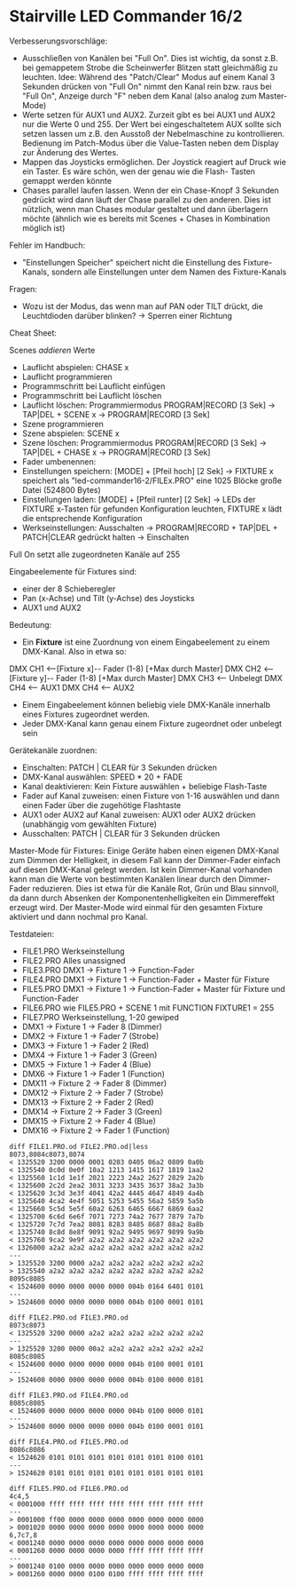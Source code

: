 # Stairville LED Commander 16/2

Verbesserungsvorschläge:
* Ausschließen von Kanälen bei "Full On". Dies ist wichtig, da sonst z.B. bei gemappetem Strobe die Scheinwerfer Blitzen
  statt gleichmäßig zu leuchten.
  Idee: Während des "Patch/Clear" Modus auf einem Kanal 3 Sekunden drücken von "Full On" nimmt den Kanal rein bzw. raus
  bei "Full On", Anzeige durch "F" neben dem Kanal (also analog zum Master-Mode)
* Werte setzen für AUX1 und AUX2. Zurzeit gibt es bei AUX1 und AUX2 nur die Werte 0 und 255. Der Wert bei eingeschaltetem
  AUX sollte sich setzen lassen um z.B. den Ausstoß der Nebelmaschine zu kontrollieren. Bedienung im Patch-Modus über
  die Value-Tasten neben dem Display zur Änderung des Wertes.
* Mappen das Joysticks ermöglichen. Der Joystick reagiert auf Druck wie ein Taster. Es wäre schön, wen der genau wie die Flash-
  Tasten gemappt werden könnte
* Chases parallel laufen lassen. Wenn der ein Chase-Knopf 3 Sekunden gedrückt wird dann läuft der Chase parallel zu
  den anderen. Dies ist nützlich, wenn man Chases modular gestaltet und dann überlagern möchte (ähnlich wie es bereits
  mit Scenes + Chases in Kombination möglich ist)

Fehler im Handbuch:
* "Einstellungen Speicher" speichert nicht die Einstellung des Fixture-Kanals, sondern alle Einstellungen unter dem
  Namen des Fixture-Kanals

Fragen:
* Wozu ist der Modus, das wenn man auf PAN oder TILT drückt, die Leuchtdioden darüber blinken?
  -> Sperren einer Richtung

Cheat Sheet:

Scenes *addieren* Werte

* Lauflicht abspielen: CHASE x
* Lauflicht programmieren
* Programmschritt bei Lauflicht einfügen
* Programmschritt bei Lauflicht löschen
* Lauflicht löschen: Programmiermodus PROGRAM|RECORD [3 Sek] -> TAP|DEL + SCENE x -> PROGRAM|RECORD [3 Sek] 
* Szene programmieren
* Szene abspielen: SCENE x
* Szene löschen: Programmiermodus PROGRAM|RECORD [3 Sek] -> TAP|DEL + CHASE x -> PROGRAM|RECORD [3 Sek] 
* Fader umbenennen:
* Einstellungen speichern: [MODE] + [Pfeil hoch] [2 Sek] -> FIXTURE x speichert als "led-commander16-2/FILEx.PRO"
  eine 1025 Blöcke große Datei (524800 Bytes)
* Einstellungen laden: [MODE] + [Pfeil runter] [2 Sek] -> LEDs der FIXTURE x-Tasten für gefunden Konfiguration leuchten,
  FIXTURE x lädt die entsprechende Konfiguration
* Werkseinstellungen: Ausschalten -> PROGRAM|RECORD + TAP|DEL + PATCH|CLEAR gedrückt halten -> Einschalten

Full On setzt alle zugeordneten Kanäle auf 255

Eingabeelemente für Fixtures sind:
* einer der 8 Schieberegler
* Pan (x-Achse) und Tilt (y-Achse) des Joysticks
* AUX1 und AUX2

Bedeutung:
* Ein **Fixture** ist eine Zuordnung von einem Eingabeelement zu einem DMX-Kanal. Also in etwa so:

DMX CH1 <--[Fixture x]-- Fader (1-8) [+Max durch Master]
DMX CH2 <--[Fixture y]-- Fader (1-8) [+Max durch Master]
DMX CH3 <-- Unbelegt
DMX CH4 <-- AUX1
DMX CH4 <-- AUX2

* Einem Eingabeelement können beliebig viele DMX-Kanäle innerhalb eines Fixtures zugeordnet werden.
* Jeder DMX-Kanal kann genau einem Fixture zugeordnet oder unbelegt sein

Gerätekanäle zuordnen:
* Einschalten: PATCH | CLEAR für 3 Sekunden drücken
* DMX-Kanal auswählen: SPEED * 20 + FADE
* Kanal deaktivieren: Kein Fixture auswählen + beliebige Flash-Taste
* Fader auf Kanal zuweisen: einen Fixture von 1-16 auswählen und dann einen Fader über die zugehötige Flashtaste
* AUX1 oder AUX2 auf Kanal zuweisen: AUX1 oder AUX2 drücken (unabhängig vom gewählten Fixture)
* Ausschalten: PATCH | CLEAR für 3 Sekunden drücken

Master-Mode für Fixtures:
Einige Geräte haben einen eigenen DMX-Kanal zum Dimmen der Helligkeit, in diesem Fall kann der Dimmer-Fader
einfach auf diesen DMX-Kanal gelegt werden. Ist kein Dimmer-Kanal vorhanden kann man die Werte von bestimmten
Kanälen linear durch den Dimmer-Fader reduzieren. Dies ist etwa für die Kanäle Rot, Grün und Blau sinnvoll, da
dann durch Absenken der Komponentenhelligkeiten ein Dimmereffekt erzeugt wird.
Der Master-Mode wird einmal für den gesamten Fixture aktiviert und dann nochmal pro Kanal.

Testdateien:
* FILE1.PRO Werkseinstellung
* FILE2.PRO Alles unassigned
* FILE3.PRO DMX1 -> Fixture 1 -> Function-Fader
* FILE4.PRO DMX1 -> Fixture 1 -> Function-Fader + Master für Fixture
* FILE5.PRO DMX1 -> Fixture 1 -> Function-Fader + Master für Fixture und Function-Fader
* FILE6.PRO wie FILE5.PRO + SCENE 1 mit FUNCTION FIXTURE1 = 255
* FILE7.PRO Werkseinstellung, 1-20 gewiped
 * DMX1 -> Fixture 1 -> Fader 8 (Dimmer)
 * DMX2 -> Fixture 1 -> Fader 7 (Strobe)
 * DMX3 -> Fixture 1 -> Fader 2 (Red)
 * DMX4 -> Fixture 1 -> Fader 3 (Green)
 * DMX5 -> Fixture 1 -> Fader 4 (Blue)
 * DMX6 -> Fixture 1 -> Fader 1 (Function)
 * DMX11 -> Fixture 2 -> Fader 8 (Dimmer)
 * DMX12 -> Fixture 2 -> Fader 7 (Strobe)
 * DMX13 -> Fixture 2 -> Fader 2 (Red)
 * DMX14 -> Fixture 2 -> Fader 3 (Green)
 * DMX15 -> Fixture 2 -> Fader 4 (Blue)
 * DMX16 -> Fixture 2 -> Fader 1 (Function)

```
diff FILE1.PRO.od FILE2.PRO.od|less
8073,8084c8073,8074
< 1325520 3200 0000 0001 0203 0405 06a2 0809 0a0b
< 1325540 0c0d 0e0f 10a2 1213 1415 1617 1819 1aa2
< 1325560 1c1d 1e1f 2021 2223 24a2 2627 2829 2a2b
< 1325600 2c2d 2ea2 3031 3233 3435 3637 38a2 3a3b
< 1325620 3c3d 3e3f 4041 42a2 4445 4647 4849 4a4b
< 1325640 4ca2 4e4f 5051 5253 5455 56a2 5859 5a5b
< 1325660 5c5d 5e5f 60a2 6263 6465 6667 6869 6aa2
< 1325700 6c6d 6e6f 7071 7273 74a2 7677 7879 7a7b
< 1325720 7c7d 7ea2 8081 8283 8485 8687 88a2 8a8b
< 1325740 8c8d 8e8f 9091 92a2 9495 9697 9899 9a9b
< 1325760 9ca2 9e9f a2a2 a2a2 a2a2 a2a2 a2a2 a2a2
< 1326000 a2a2 a2a2 a2a2 a2a2 a2a2 a2a2 a2a2 a2a2
---
> 1325520 3200 0000 a2a2 a2a2 a2a2 a2a2 a2a2 a2a2
> 1325540 a2a2 a2a2 a2a2 a2a2 a2a2 a2a2 a2a2 a2a2
8095c8085
< 1524600 0000 0000 0000 0000 004b 0164 6401 0101
---
> 1524600 0000 0000 0000 0000 004b 0100 0001 0101

diff FILE2.PRO.od FILE3.PRO.od 
8073c8073
< 1325520 3200 0000 a2a2 a2a2 a2a2 a2a2 a2a2 a2a2
---
> 1325520 3200 0000 00a2 a2a2 a2a2 a2a2 a2a2 a2a2
8085c8085
< 1524600 0000 0000 0000 0000 004b 0100 0001 0101
---
> 1524600 0000 0000 0000 0000 004b 0100 0000 0101

diff FILE3.PRO.od FILE4.PRO.od 
8085c8085
< 1524600 0000 0000 0000 0000 004b 0100 0000 0101
---
> 1524600 0000 0000 0000 0000 004b 0100 0001 0101

diff FILE4.PRO.od FILE5.PRO.od 
8086c8086
< 1524620 0101 0101 0101 0101 0101 0101 0100 0101
---
> 1524620 0101 0101 0101 0101 0101 0101 0101 0101

diff FILE5.PRO.od FILE6.PRO.od 
4c4,5
< 0001000 ffff ffff ffff ffff ffff ffff ffff ffff
---
> 0001000 ff00 0000 0000 0000 0000 0000 0000 0000
> 0001020 0000 0000 0000 0000 0000 0000 0000 0000
6,7c7,8
< 0001240 0000 0000 0000 0000 0000 0000 0000 0000
< 0001260 0000 0000 0000 0000 ffff ffff ffff ffff
---
> 0001240 0100 0000 0000 0000 0000 0000 0000 0000
> 0001260 0000 0000 0100 0100 ffff ffff ffff ffff

```
